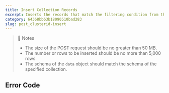 ```yaml
---
title: Insert Collection Records
excerpt: Inserts the records that match the filtering condition from the specified collection. 
category: 64368bb63b18090510bad283
slug: post_clusterid-insert
---
```


> 📘 Notes
>
> - The size of the POST request should be no greater than 50 MB.
> - The number or rows to be inserted should be no more than 5,000 rows.
> - The schema of the `data` object should match the schema of the specified collection.

## Error Code
